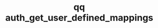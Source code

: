 ---
category: auth
command: auth_get_user_defined_mappings
keywords: qq, qq_cli, auth_get_user_defined_mappings
optional_options: []
permalink: /qq-cli-command-guide/auth/auth_get_user_defined_mappings.html
positional_options: []
sidebar: qq_cli_command_reference_sidebar
summary: This section explains how to use the <code>qq auth_get_user_defined_mappings</code>
  command.
synopsis: Get the configured set of AD/LDAP static user defined mappings.
title: qq auth_get_user_defined_mappings
usage: qq auth_get_user_defined_mappings [-h]

---